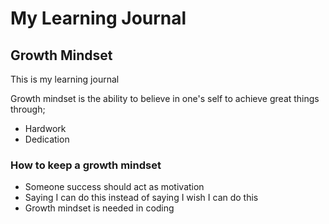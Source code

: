 # My Learning Journal

## Growth Mindset 

This is my learning journal

 Growth mindset is the ability to believe in one's self to achieve great things through;
* Hardwork 
* Dedication


### How to keep a growth mindset 
-  Someone success should act as motivation
-  Saying I can do this instead of saying I wish I can do this
- Growth mindset is needed in coding




